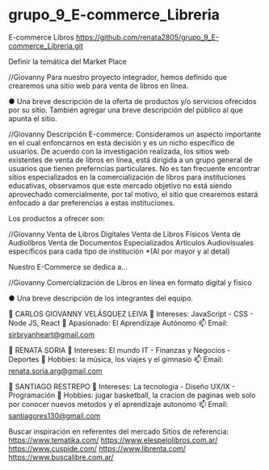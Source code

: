 # grupo_9_E-commerce_Libreria
E-commerce Libros
https://github.com/renata2805/grupo_9_E-commerce_Libreria.git

Definir la temática del Market Place

//Giovanny
Para nuestro proyecto integrador, hemos definido que crearemos una sitio web para venta de libros en línea.  

● Una breve descripción de la oferta de productos y/o servicios ofrecidos por su
sitio. También agregar una breve descripción del público al que apunta el sitio.

//Giovanny
Descripción E-commerce:
Consideramos un aspecto importante en el cual enfoncarnos en esta decisión y es un nicho específico de usuarios. De acuerdo con la investigación realizada, los sitios web existentes de venta de libros en línea, está dirigida a un grupo general de usuarios que tienen preferncias particulares.  No es tan frecuente encontrar sitios especializados en la comercialización de libros para instituciones educativas, observamos que este mercado objetivo no está siendo aprovechado comercialmente, por tal motivo, el sitio que crearemos estará enfocado a dar preferencias a estas instituciones.

Los productos a ofrecer son:

//Giovanny
Venta de Libros Digitales 
Venta de Libros Físicos
Venta de Audiolibros
Venta de Documentos Especializados
Artículos Audiovisuales específicos para cada tipo de institución
*(Al por mayor y al detal)

Nuestro E-Commerce se dedica a...

//Giovanny
Comercialización de Libros en línea en formato digital y físico 

● Una breve descripción de los integrantes del equipo.

👋 CARLOS GIOVANNY VELÁSQUEZ LEIVA
👀 Intereses: JavaScript - CSS - Node JS, React
💞️ Apasionado: El Aprendizaje Autónomo
📫 Email: sirbryanheart@gmail.com

👋 RENATA SORIA
👀 Intereses: El mundo IT - Finanzas y Negocios - Deportes
💞️ Hobbies: la música, los viajes y el gimnasio 
📫 Email: renata.soria.arg@gmail.com

👋 SANTIAGO RESTREPO
👀 Intereses: La tecnología - Diseño UX/IX - Programación
💞️ Hobbies: jugar basketball, la cracion de paginas web solo por conocer nuevos metodos y el aprendizaje autonomo
📫 Email: santiagores130@gmail.com


Buscar inspiración en referentes del mercado
 Sitios de referencia:
 https://www.tematika.com/
 https://www.elespejolibros.com.ar/
 https://www.cuspide.com/
 https://www.librenta.com/
 https://www.buscalibre.com.ar/






